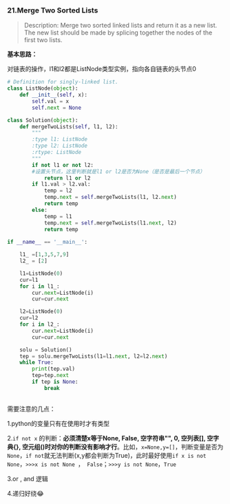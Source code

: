 ### 21.Merge Two Sorted Lists

> Description: Merge two sorted linked lists and return it as a new list. The new list should be made by splicing together the nodes of the first two lists.

**基本思路：**

对链表的操作，l1和l2都是ListNode类型实例，指向各自链表的头节点0

```python
# Definition for singly-linked list.
class ListNode(object):
    def __init__(self, x):
        self.val = x
        self.next = None

class Solution(object):
    def mergeTwoLists(self, l1, l2):
        """
        :type l1: ListNode
        :type l2: ListNode
        :rtype: ListNode
        """
        if not l1 or not l2: 
        #设置头节点，这里判断就是l1 or l2是否为None（是否是最后一个节点）
            return l1 or l2
        if l1.val > l2.val:
            temp = l2
            temp.next = self.mergeTwoLists(l1, l2.next)
            return temp
        else:
            temp = l1
            temp.next = self.mergeTwoLists(l1.next, l2)
            return temp
        
if __name__ == '__main__':

    l1_ =[1,3,5,7,9]
    l2_ = [2]

    l1=ListNode(0)
    cur=l1
    for i in l1_:
        cur.next=ListNode(i)
        cur=cur.next

    l2=ListNode(0)
    cur=l2
    for i in l2_:
        cur.next=ListNode(i)
        cur=cur.next

    solu = Solution()
    tep = solu.mergeTwoLists(l1=l1.next, l2=l2.next)
    while True:
        print(tep.val)
        tep=tep.next
        if tep is None:
            break
                    
```

需要注意的几点：

1.python的变量只有在使用时才有类型

2.`if not x` 的判断：**必须清楚x等于None,  False, 空字符串"", 0, 空列表[], 空字典{}, 空元组()时对你的判断没有影响才行**。比如，`x=None,y=[]`，判断变量是否为`None`，`if not`就无法判断(x,y都会判断为True)，此时最好使用`if x is not None`，`>>>x is not None `，` False`；`>>>y is not None`，`True`

3.or , and 逻辑

4.递归好绕😂

